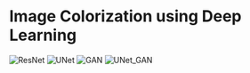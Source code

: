# Image Colorization using Deep Learning

![ResNet](https://github.com/JayanthShreekumar/image-colorization/blob/main/Results/ResNet.png?raw=true, "Image Colorized using ResNet: GrayScale, Generated, Target")
![UNet](https://github.com/JayanthShreekumar/image-colorization/blob/main/Results/UNet.png?raw=true, "Image Colorized using UNet: GrayScale, Generated, Target")
![GAN](https://github.com/JayanthShreekumar/image-colorization/blob/main/Results/GAN.png?raw=true, "Image Colorized using GAN: GrayScale, Generated, Target")
![UNet_GAN](https://github.com/JayanthShreekumar/image-colorization/blob/main/Results/UNet_GAN.png, "Image Colorized using UNet_GAN: GrayScale, Generated, Target")